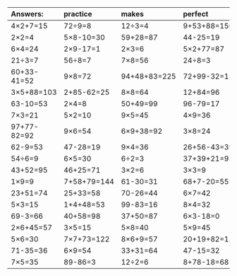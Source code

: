 | Answers: | practice | makes | perfect | ! |
| :--- | :--- | :--- | :--- | :--- |
| 4×2+7=15 | 72÷9=8 | 12÷3=4 | 9+53+88=150 | 88-55=33 | 
| 2×2=4 | 5×8-10=30 | 59+28=87 | 44-25=19 | 6×3=18 | 
| 6×4=24 | 2×9-17=1 | 2×3=6 | 5×2+77=87 | 29-10=19 | 
| 21÷3=7 | 56÷8=7 | 7×8=56 | 24÷8=3 | 1×3=3 | 
| 60+33-41=52 | 9×8=72 | 94+48+83=225 | 72+99-32=139 | 79-18=61 | 
| 3×5+88=103 | 2+85-62=25 | 8×8=64 | 12+84=96 | 46+33=79 | 
| 63-10=53 | 2×4=8 | 50+49=99 | 96-79=17 | 78-72=6 | 
| 7×3=21 | 5×2=10 | 9×5=45 | 4×9=36 | 3×7=21 | 
| 97+77-82=92 | 9×6=54 | 6×9+38=92 | 3×8=24 | 32÷4=8 | 
| 62-9=53 | 47-28=19 | 9×4=36 | 26+56-43=39 | 5×5=25 | 
| 54÷6=9 | 6×5=30 | 6÷2=3 | 37+39+21=97 | 39+13+89=141 | 
| 43+52=95 | 46+25=71 | 3×2=6 | 3×3=9 | 7×7=49 | 
| 1×9=9 | 7+58+79=144 | 61-30=31 | 68+7-20=55 | 33+14=47 | 
| 23+51=74 | 25+33=58 | 70-26=44 | 6×7=42 | 4×4+25=41 | 
| 5×3=15 | 1+4+48=53 | 99-83=16 | 8×4=32 | 3×9=27 | 
| 69-3=66 | 40+58=98 | 37+50=87 | 6×3-18=0 | 30+93-20=103 | 
| 2×6+45=57 | 3×5=15 | 5×8=40 | 5×9=45 | 52-14=38 | 
| 5×6=30 | 7×7+73=122 | 8×6+9=57 | 20+19+82=121 | 2×9-13=5 | 
| 71-35=36 | 6×9=54 | 33+31=64 | 47-15=32 | 4×4=16 | 
| 7×5=35 | 89-86=3 | 12÷2=6 | 8+78-18=68 | 6×2=12 | 
